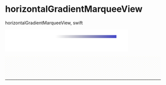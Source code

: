 # horizontalGradientMarqueeView
horizontalGradientMarqueeView, swift

![alt text](https://github.com/nextimon/horizontalGradientMarqueeView/blob/master/sample.png)


![alt text](https://github.com/nextimon/horizontalGradientMarqueeView/blob/master/sample.gif)

